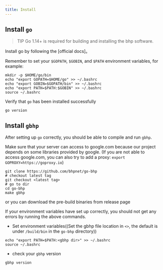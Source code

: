 ```yaml
---
title: Install
---
```


## Install `go`

> TIP
> Go 1.14+ is required for building and installing the bhp software.

Install go by following the [official docs]。

Remember to set your `$GOPATH`, `$GOBIN`, and `$PATH` environment variables, for example:

```shell
mkdir -p $HOME/go/bin
echo "export GOPATH=$HOME/go" >> ~/.bashrc
echo "export GOBIN=$GOPATH/bin" >> ~/.bashrc
echo "export PATH=$PATH:$GOBIN" >> ~/.bashrc
source ~/.bashrc
```

Verify that `go` has been installed successfully

```shell
go version
```

## Install `gbhp`

After setting up `go` correctly, you should be able to compile and run `gbhp`.

Make sure that your server can access to google.com because our project depends on some libraries provided by google. (If you are not able to access google.com, you can also try to add a proxy: `export GOPROXY=https://goproxy.io`)

```shell
git clone https://github.com/bhpnet/go-bhp
# checkout latest tag
git checkout <latest tag>
# go to dir
cd go-bhp
make gbhp
```

or you can download the pre-build binaries from release page

If your environment variables have set up correctly, you should not get any errors by running the above commands.

- Set environment variables((Set the gbhp file location in `<>`, the default is under `/build/bin` in the `go-bhp` directory))

```shell
echo "export PATH=$PATH:<gbhp dir>" >> ~/.bashrc
source ~/.bashrc
```

- check your `gbhp` version

```shell
gbhp version
```
